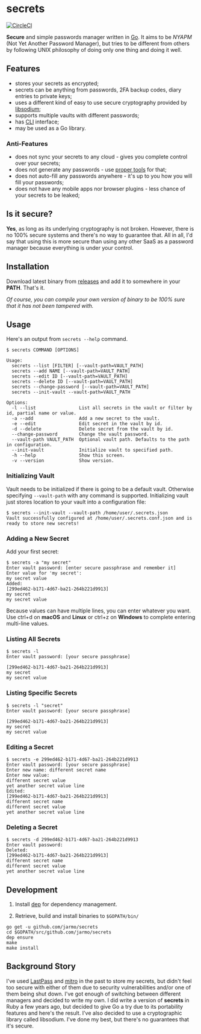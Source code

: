 # secrets
[![CircleCI](https://circleci.com/gh/jarmo/secrets.svg?style=svg&circle-token=596c25b873ed12dd07c3df358afbf7e0c0cdf806)](https://circleci.com/gh/jarmo/secrets)

**Secure** and simple passwords manager written in [Go](https://golang.org/). It aims to be *NYAPM* (Not Yet Another Password Manager), but tries to be different from others by following UNIX philosophy of doing only one thing and doing it well.

## Features

* stores your secrets as encrypted;
* secrets can be anything from passwords, 2FA backup codes, diary entries to private keys;
* uses a different kind of easy to use secure cryptography provided by [libsodium](https://download.libsodium.org/doc/);
* supports multiple vaults with different passwords;
* has [CLI](https://en.wikipedia.org/wiki/Command-line_interface) interface;
* may be used as a Go library.

### Anti-Features

* does not sync your secrets to any cloud - gives you complete control over your secrets;
* does not generate any passwords - use [proper tools](https://linux.die.net/man/1/pwgen) for that;
* does not auto-fill any passwords anywhere - it's up to you how you will fill your passwords;
* does not have any mobile apps nor browser plugins - less chance of your secrets to be leaked;

## Is it secure?

**Yes**, as long as its underlying cryptography is not broken. However, there is no 100% secure systems and there's no way to guarantee that. All in all, I'd say that using this is more secure than using any other SaaS as a password manager because everything is under your control.

## Installation

Download latest binary from [releases](https://github.com/jarmo/secrets/releases) and add it to somewhere in your **PATH**. That's it.

*Of course, you can compile your own version of binary to be 100% sure that it has not been tampered with.*

## Usage

Here's an output from `secrets --help` command.

```
$ secrets COMMAND [OPTIONS]

Usage:
  secrets --list [FILTER] [--vault-path=VAULT_PATH]
  secrets --add NAME [--vault-path=VAULT_PATH]
  secrets --edit ID [--vault-path=VAULT_PATH]
  secrets --delete ID [--vault-path=VAULT_PATH]
  secrets --change-password [--vault-path=VAULT_PATH]
  secrets --init-vault --vault-path=VAULT_PATH

Options:
  -l --list                List all secrets in the vault or filter by id, partial name or value.
  -a --add                 Add a new secret to the vault.
  -e --edit                Edit secret in the vault by id.
  -d --delete              Delete secret from the vault by id.
  --change-password        Change the vault password.
  --vault-path VAULT_PATH  Optional vault path. Defaults to the path in configuration.
  --init-vault             Initialize vault to specified path.
  -h --help                Show this screen.
  -v --version             Show version.
```

### Initializing Vault

Vault needs to be initialized if there is going to be a default vault. Otherwise specifying `--vault-path` with any command is supported. Initializing vault just stores location to your vault into a configuration file:

```
$ secrets --init-vault --vault-path /home/user/.secrets.json
Vault successfully configured at /home/user/.secrets.conf.json and is ready to store new secrets!
```

### Adding a New Secret

Add your first secret:

```
$ secrets -a "my secret" 
Enter vault password: [enter secure passphrase and remember it]
Enter value for 'my secret':
my secret value
Added: 
[299ed462-b171-4d67-ba21-264b221d9913]
my secret
my secret value
```

Because values can have multiple lines, you can enter whatever you want. Use ctrl+d on **macOS** and **Linux** or ctrl+z on **Windows** to complete entering multi-line values.

### Listing All Secrets

```
$ secrets -l
Enter vault password: [your secure passphrase]

[299ed462-b171-4d67-ba21-264b221d9913]
my secret
my secret value
```

### Listing Specific Secrets

```
$ secrets -l "secret"
Enter vault password: [your secure passphrase]

[299ed462-b171-4d67-ba21-264b221d9913]
my secret
my secret value
```

### Editing a Secret

```
$ secrets -e 299ed462-b171-4d67-ba21-264b221d9913                                                                    
Enter vault password: [your secure passphrase]
Enter new name: different secret name
Enter new value:
different secret value
yet another secret value line
Edited: 
[299ed462-b171-4d67-ba21-264b221d9913]
different secret name
different secret value
yet another secret value line
```

### Deleting a Secret

```
$ secrets -d 299ed462-b171-4d67-ba21-264b221d9913
Enter vault password: 
Deleted: 
[299ed462-b171-4d67-ba21-264b221d9913]
different secret name
different secret value
yet another secret value line
```

## Development

1. Install [dep](https://github.com/golang/dep) for dependency management.

2. Retrieve, build and install binaries to `$GOPATH/bin/`

```
go get -u github.com/jarmo/secrets
cd $GOPATH/src/github.com/jarmo/secrets
dep ensure
make
make install
```

## Background Story

I've used [LastPass](https://www.lastpass.com/) and [mitro](http://www.mitro.co/) in the past to store my secrets, but didn't feel too secure with either of them due to security vulnerabilities and/or one of them being shut down. I've got enough of switching between different managers and decided to write my own. I did write a version of **secrets** in Ruby a few years ago, but decided to give Go a try due to its portability features and here's the result. I've also decided to use a cryptographic library called libsodium. I've done my best, but there's no guarantees that it's secure.
